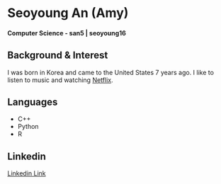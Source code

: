 # Seoyoung An (Amy) 

#### Computer Science - san5 | seoyoung16

## Background & Interest
I was born in Korea and came to the United States 7 years ago. I like to listen to music and watching [Netflix](https://www.netflix.com/). 

## Languages
- C++
- Python
- R

## Linkedin
[Linkedin Link](https://www.linkedin.com/in/seoyoung-an-29bb84213/)